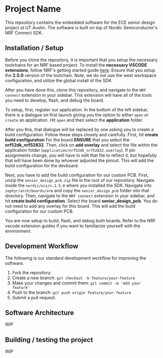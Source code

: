# Project Name

This repository contains the embedded software for the ECE senior design project at UT Austin. The software is built on top of Nordic Semiconductor's NRF Connect SDK.

## Installation / Setup

Before you clone the repository, it is important that you setup the necessary toolchains for an NRF based project.
To install the **necessary VSCODE extensions**, follow NRF's getting started guide [here](https://developer.nordicsemi.com/nRF_Connect_SDK/doc/latest/nrf/installation.html).
Ensure that you setup the **2.5.0** version of the toolchain. Note, we do not use the west workspace configuration, and utilize the global install of the SDK.

After you have done this, clone this repository, and navigate to the `NRF connect` extension in your sidebar.
This extension will have all of the tools you need to develop, flash, and debug the board.

To setup, first, register our application. In the bottom of the left sidebar, there is a dialogue on first launch giving you the option to either `open` or `create` an application.
Hit `open` and then select the **application** folder.

After you this, that dialogue will be replaced by one asking you to create a build configuration. Follow these steps closely and carefully.
First, hit **create build configuration** For the board **ENSURE** that you select the **nrf52dk_nrf52832**.
Then, click on **add overlay** and select the file within the application folder (`application/nrf52dk_nrf52832.overlay`).
If pin assignments change, you will have to edit that file to reflect it, but hopefully that will have been done by whoever adjusted the pinout.
This will add the build configuration for the devboard.

Next, you have to add the build configuration for our custom PCB.
First, unzip the `senior_design_pcb.zip` file in the root of our repository. Navigate inside the `nordic/ncs/v.2.5.0` where you installed the SDK.
Navigate into `zephyr/arch/boards/arm` and copy the `senior_design_pcb` folder into that directory.
Then, navigate to the `NRF connect` extension in your sidebar, and hit **create build configuration**.
Select the board **senior_design_pcb**. You do not need to add any overlay for this board.
This will add the build configuration for our custom PCB.

You are now setup to build, flash, and debug both boards. Refer to the NRF vscode extension guides if you want to familiarize yourself with the environment.

## Development Workflow

The following is our standard development workflow for improving the software.

1. Fork the repository.
2. Create a new branch: `git checkout -b feature/your-feature`
3. Make your changes and commit them: `git commit -m 'Add your feature'`
4. Push to the branch: `git push origin feature/your-feature`
5. Submit a pull request.

## Software Architecture

WIP

## Building / testing the project

WIP

